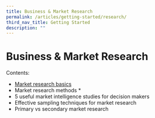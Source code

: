 ```yaml
---
title: Business & Market Research
permalink: /articles/getting-started/research/
third_nav_title: Getting Started
description: ""
---
```

# Business & Market Research 

Contents:

* [Market research basics](/articles/getting-started/research/basics)
* Market research methods *
* 5 useful market intelligence studies for decision makers
* Effective sampling techniques for market research 
* Primary vs secondary market research